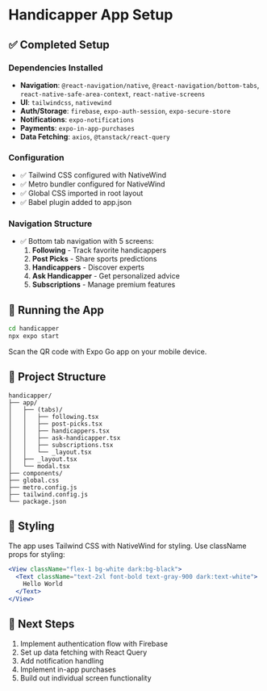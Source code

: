 # Handicapper App Setup

## ✅ Completed Setup

### Dependencies Installed
- **Navigation**: `@react-navigation/native`, `@react-navigation/bottom-tabs`, `react-native-safe-area-context`, `react-native-screens`
- **UI**: `tailwindcss`, `nativewind`
- **Auth/Storage**: `firebase`, `expo-auth-session`, `expo-secure-store`
- **Notifications**: `expo-notifications`
- **Payments**: `expo-in-app-purchases`
- **Data Fetching**: `axios`, `@tanstack/react-query`

### Configuration
- ✅ Tailwind CSS configured with NativeWind
- ✅ Metro bundler configured for NativeWind
- ✅ Global CSS imported in root layout
- ✅ Babel plugin added to app.json

### Navigation Structure
- ✅ Bottom tab navigation with 5 screens:
  1. **Following** - Track favorite handicappers
  2. **Post Picks** - Share sports predictions
  3. **Handicappers** - Discover experts
  4. **Ask Handicapper** - Get personalized advice
  5. **Subscriptions** - Manage premium features

## 🚀 Running the App

```bash
cd handicapper
npx expo start
```

Scan the QR code with Expo Go app on your mobile device.

## 📁 Project Structure

```
handicapper/
├── app/
│   ├── (tabs)/
│   │   ├── following.tsx
│   │   ├── post-picks.tsx
│   │   ├── handicappers.tsx
│   │   ├── ask-handicapper.tsx
│   │   ├── subscriptions.tsx
│   │   └── _layout.tsx
│   ├── _layout.tsx
│   └── modal.tsx
├── components/
├── global.css
├── metro.config.js
├── tailwind.config.js
└── package.json
```

## 🎨 Styling

The app uses Tailwind CSS with NativeWind for styling. Use className props for styling:

```jsx
<View className="flex-1 bg-white dark:bg-black">
  <Text className="text-2xl font-bold text-gray-900 dark:text-white">
    Hello World
  </Text>
</View>
```

## 📱 Next Steps

1. Implement authentication flow with Firebase
2. Set up data fetching with React Query
3. Add notification handling
4. Implement in-app purchases
5. Build out individual screen functionality
